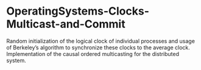 # OperatingSystems-Clocks-Multicast-and-Commit
Random initialization of the logical clock of individual processes and usage of Berkeley’s algorithm to synchronize these clocks to the average clock. Implementation of the causal ordered multicasting for the distributed system.

